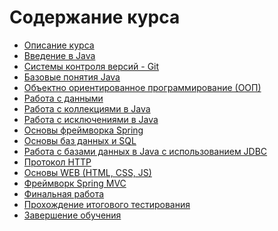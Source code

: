 Содержание курса
====================

* [Описание курса]({{site.baseurl}})
* [Введение в Java]({{site.baseurl}}/course/java_intro)
* [Системы контроля версий - Git]({{site.baseurl}}/course/vcs)
* [Базовые понятия Java]({{site.baseurl}}/course/java_basics)
* [Объектно ориентированное программирование (ООП)]({{site.baseurl}}/course/oop)
* [Работа с данными]({{site.baseurl}}/course/data_handling)
* [Работа с коллекциями в Java]({{site.baseurl}}/course/collections)
* [Работа с исключениями в Java]({{site.baseurl}}/course/exceptions)
* [Основы фреймворка Spring]({{site.baseurl}}/course/spring_framework)
* [Основы баз данных и SQL]({{site.baseurl}}/course/java_basic)
* [Работа с базами данных в Java c использованием JDBC]({{site.baseurl}}/course/db_basics)
* [Протокол HTTP]({{site.baseurl}}/course/http)
* [Основы WEB (HTML, CSS, JS)]({{site.baseurl}}/course/web_basics)
* [Фреймворк Spring MVC]({{site.baseurl}}/course/spring_mvc_framework)
* [Финальная работа]({{site.baseurl}}/course/final_project)
* [Прохождение итогового тестирования]({{site.baseurl}}/course/final_test)
* [Завершение обучения]({{site.baseurl}}/course/next_steps)
